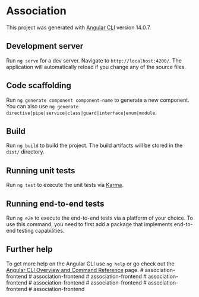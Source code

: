 # Association

This project was generated with [Angular CLI](https://github.com/angular/angular-cli) version 14.0.7.

## Development server

Run `ng serve` for a dev server. Navigate to `http://localhost:4200/`. The application will automatically reload if you change any of the source files.

## Code scaffolding

Run `ng generate component component-name` to generate a new component. You can also use `ng generate directive|pipe|service|class|guard|interface|enum|module`.

## Build

Run `ng build` to build the project. The build artifacts will be stored in the `dist/` directory.

## Running unit tests

Run `ng test` to execute the unit tests via [Karma](https://karma-runner.github.io).

## Running end-to-end tests

Run `ng e2e` to execute the end-to-end tests via a platform of your choice. To use this command, you need to first add a package that implements end-to-end testing capabilities.

## Further help

To get more help on the Angular CLI use `ng help` or go check out the [Angular CLI Overview and Command Reference](https://angular.io/cli) page.
#   a s s o c i a t i o n - f r o n t e n d  
 #   a s s o c i a t i o n - f r o n t e n d  
 #   a s s o c i a t i o n - f r o n t e n d  
 #   a s s o c i a t i o n - f r o n t e n d  
 #   a s s o c i a t i o n - f r o n t e n d  
 #   a s s o c i a t i o n - f r o n t e n d  
 #   a s s o c i a t i o n - f r o n t e n d  
 #   a s s o c i a t i o n - f r o n t e n d  
 